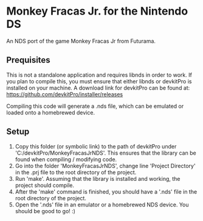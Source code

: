# Monkey Fracas Jr. for the Nintendo DS
An NDS port of the game Monkey Fracas Jr from Futurama.

## Prequisites
This is not a standalone application and requires libnds in order to work. 
If you plan to compile this, you must ensure that either libnds or devkitPro is installed on your machine. 
A download link for devkitPro can be found at: https://github.com/devkitPro/installer/releases

Compiling this code will generate a .nds file, which can be emulated or loaded onto a homebrewed device.

## Setup
1. Copy this folder (or symbolic link) to the path of devkitPro under 'C:/devkitPro/MonkeyFracasJrNDS'. This ensures that the library can be found when compiling / modifying code.
2. Go into the folder 'MonkeyFracasJrNDS', change line 'Project Directory' in the .prj file to the root directory of the project.
3. Run 'make'. Assuming that the library is installed and working, the project should compile.
4. After the 'make' command is finished, you should have a '.nds' file in the root directory of the project.
5. Open the '.nds' file in an emulator or a homebrewed NDS device. You should be good to go! :)
